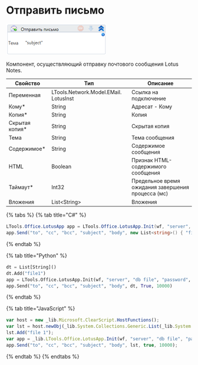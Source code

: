 # Отправить письмо

![](../../../../resources/activities/basic/mail/lotus/image-306.png)

Компонент, осуществляющий отправку почтового сообщения Lotus Notes.

| Свойство        | Тип                                   | Описание                                           |
| --------------- | ------------------------------------- | -------------------------------------------------- |
| Переменная      | LTools.Network.Model.EMail. LotusInst | Ссылка на подключение                              |
| Кому\*          | String                                | Адресат - Кому                                     |
| Копия\*         | String                                | Копия                                              |
| Скрытая копия\* | String                                | Скрытая копия                                      |
| Тема            | String                                | Тема сообщения                                     |
| Содержимое\*    | String                                | Содержимое сообщения                               |
| HTML            | Boolean                               | Признак HTML-содержимого сообщения                 |
| Таймаут\*       | Int32                                 | Предельное время ожидания завершения процесса (мс) |
| Вложения        | List\<String>                         | Вложения                                           |

{% tabs %}
{% tab title="C#" %}
```csharp
LTools.Office.LotusApp app = LTools.Office.LotusApp.Init(wf, "server", "db file", "password", 10000);
app.Send("to", "cc", "bcc", "subject", "body", new List<string>() { "file1" }, true, 10000);
```
{% endtab %}

{% tab title="Python" %}
```python
dt = List[String]()
dt.Add("file1")
app = LTools.Office.LotusApp.Init(wf, "server", "db file", "password", 10000)
app.Send("to", "cc", "bcc", "subject", "body", dt, True, 10000)
```
{% endtab %}

{% tab title="JavaScript" %}
```javascript
var host = new _lib.Microsoft.ClearScript.HostFunctions();
var lst = host.newObj(_lib.System.Collections.Generic.List(_lib.System.String));
lst.Add("file 1");
var app = _lib.LTools.Office.LotusApp.Init(wf, "server", "db file", "password", 10000);
app.Send("to", "cc", "bcc", "subject", "body", lst, true, 10000);
```
{% endtab %}
{% endtabs %}

